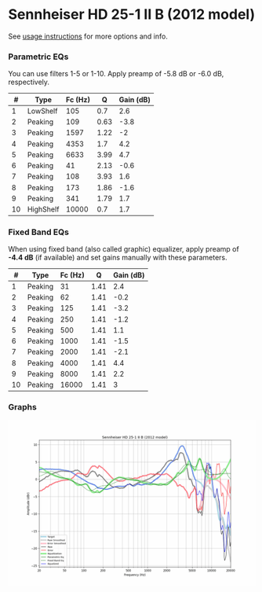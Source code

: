 # Sennheiser HD 25-1 II B (2012 model)
See [usage instructions](https://github.com/jaakkopasanen/AutoEq#usage) for more options and info.

### Parametric EQs
You can use filters 1-5 or 1-10. Apply preamp of -5.8 dB or -6.0 dB, respectively.

|   # | Type      |   Fc (Hz) |    Q |   Gain (dB) |
|-----|-----------|-----------|------|-------------|
|   1 | LowShelf  |       105 | 0.7  |         2.6 |
|   2 | Peaking   |       109 | 0.63 |        -3.8 |
|   3 | Peaking   |      1597 | 1.22 |        -2   |
|   4 | Peaking   |      4353 | 1.7  |         4.2 |
|   5 | Peaking   |      6633 | 3.99 |         4.7 |
|   6 | Peaking   |        41 | 2.13 |        -0.6 |
|   7 | Peaking   |       108 | 3.93 |         1.6 |
|   8 | Peaking   |       173 | 1.86 |        -1.6 |
|   9 | Peaking   |       341 | 1.79 |         1.7 |
|  10 | HighShelf |     10000 | 0.7  |         1.7 |

### Fixed Band EQs
When using fixed band (also called graphic) equalizer, apply preamp of **-4.4 dB** (if available) and set gains manually with these parameters.

|   # | Type    |   Fc (Hz) |    Q |   Gain (dB) |
|-----|---------|-----------|------|-------------|
|   1 | Peaking |        31 | 1.41 |         2.4 |
|   2 | Peaking |        62 | 1.41 |        -0.2 |
|   3 | Peaking |       125 | 1.41 |        -3.2 |
|   4 | Peaking |       250 | 1.41 |        -1.2 |
|   5 | Peaking |       500 | 1.41 |         1.1 |
|   6 | Peaking |      1000 | 1.41 |        -1.5 |
|   7 | Peaking |      2000 | 1.41 |        -2.1 |
|   8 | Peaking |      4000 | 1.41 |         4.4 |
|   9 | Peaking |      8000 | 1.41 |         2.2 |
|  10 | Peaking |     16000 | 1.41 |         3   |

### Graphs
![](./Sennheiser%20HD%2025-1%20II%20B%20(2012%20model).png)
